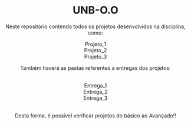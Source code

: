 <h1 align="center"> UNB-O.O </h1>



<div class="container" align="center">
Neste repositório contendo todos os projetos desenvolvidos na disciplina, como:
<p> 
Projeto_1<br>
Projeto_2<br>
Projeto_3<br>
</p>
Também haverá as pastas referentes a entregas dos projetos:<br>
<p><br>
Entrega_1<br>
Entrega_2<br>
Entrega_3<br>
</p><br>
Desta forma, é possível verificar projetos do básico ao Avançado!!
</div>
